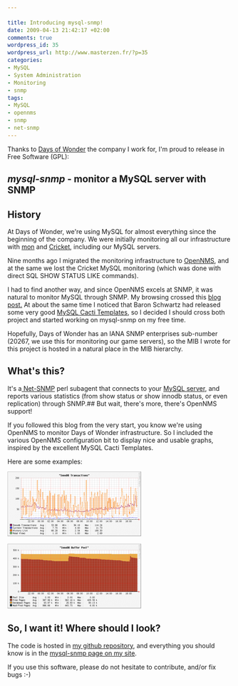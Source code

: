 ```yaml
---

title: Introducing mysql-snmp!
date: 2009-04-13 21:42:17 +02:00
comments: true
wordpress_id: 35
wordpress_url: http://www.masterzen.fr/?p=35
categories:
- MySQL
- System Administration
- Monitoring
- snmp
tags:
- MySQL
- opennms
- snmp
- net-snmp
---
```

Thanks to [Days of Wonder](http://www.daysofwonder.com) the company I work for, I'm proud to release in Free Software (GPL):

## _**mysql-snmp**_ - monitor a MySQL server with SNMP

## History
At Days of Wonder, we're using MySQL for almost everything since the beginning of the company. We were initially monitoring all our infrastructure with [mon](http://www.kernel.org/pub/software/admin/mon/html/) and [Cricket](http://cricket.sourceforge.net/), including our MySQL servers.

Nine months ago I migrated the monitoring infrastructure to [OpenNMS](http://www.opennms.org), and at the same we lost the Cricket MySQL monitoring (which was done with direct SQL SHOW STATUS LIKE commands).

I had to find another way, and since OpenNMS excels at SNMP, it was natural to monitor MySQL through SNMP. My browsing crossed this [blog post.](http://mysqldump.azundris.com/archives/63-Sysadmins-Nightly-Mental-Pain-SNMP.html) At about the same time I noticed that Baron Schwartz had released some very good [MySQL Cacti Templates](http://code.google.com/p/mysql-cacti-templates/), so I decided I should cross both project and started working on mysql-snmp on my free time.

Hopefully, Days of Wonder has an IANA SNMP enterprises sub-number (20267, we use this for monitoring our game servers), so the MIB I wrote for this project is hosted in a natural place in the MIB hierarchy.

## What's this?
It's a[ Net-SNMP](http://www.net-snmp.org/) perl subagent that connects to your [MySQL server](http://www.mysql.com/), and reports various statistics (from show status or show innodb status, or even replication) through SNMP.## But wait, there's more, there's OpenNMS support!

If you followed this blog from the very start, you know we're using OpenNMS to monitor Days of Wonder infrastructure. So I included the various OpenNMS configuration bit to display nice and usable graphs, inspired by the excellent MySQL Cacti Templates.

Here are some examples:

[![InnoDB transactions](/images/uploads/2009/04/innodbtransaction-300x145.png "innodbtransaction")](/images/uploads/2009/04/innodbtransaction.png)

[![InnoDB Buffer Pool](/images/uploads/2009/04/bufferpool-300x145.png "bufferpool")](/images/uploads/2009/04/bufferpool.png)

## So, I want it! Where should I look?
The code is hosted in [my github repository](http://github.com/masterzen/mysql-snmp/tree/master), and everything you should know is in the [mysql-snmp page on my site](/software-contributions/mysql-snmp-monitor-mysql-with-snmp/).

If you use this software, please do not hesitate to contribute, and/or fix bugs :-)
